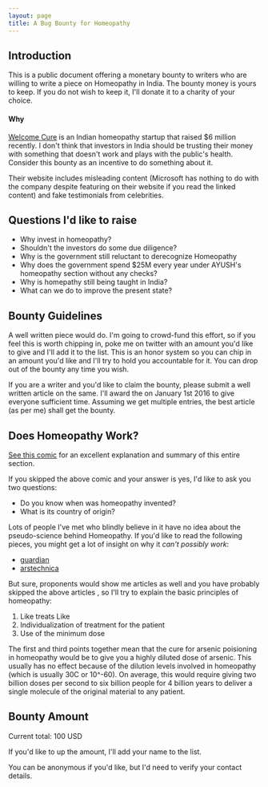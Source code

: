 ```yaml
---
layout: page
title: A Bug Bounty for Homeopathy
---
```

## Introduction

This is a public document offering a monetary bounty to writers who are willing to write a piece on Homeopathy in India.
The bounty money is yours to keep. If you do not wish to keep it, I'll donate it to a charity of your choice.

#### Why

[Welcome Cure](http://www.welcomecure.com/) is an Indian homeopathy startup that raised $6 million recently.
I don't think that investors in India should be trusting their money with something that doesn't work
and plays with the public's health. Consider this bounty as an incentive to do something about it.

Their website includes misleading content (Microsoft has nothing to do with the company despite featuring
on their website if you read the linked content) and fake testimonials from celebrities. 

## Questions I'd like to raise

- Why invest in homeopathy?
- Shouldn't the investors do some due diligence?
- Why is the government still reluctant to derecognize Homeopathy
- Why does the government spend $25M every year under AYUSH's homeopathy section without any checks?
- Why is homepathy still being taught in India?
- What can we do to improve the present state?

## Bounty Guidelines

A well written piece would do. I'm going to crowd-fund this effort, so if you feel this is worth chipping in,
poke me on twitter with an amount you'd like to give and I'll add it to the list. This is an honor system
so you can chip in an amount you'd like and I'll try to hold you accountable for it. You can drop out of the
bounty any time you wish.

If you are a writer and you'd like to claim the bounty, please submit a well written article on the same.
I'll award the on January 1st 2016 to give everyone sufficient time. Assuming we get multiple entries, the
best article (as per me) shall get the bounty.


## Does Homeopathy Work?

[See this comic](http://darryl-cunningham.blogspot.in/2010/06/homeopathy.html) for an
excellent explanation and summary of this entire section.

If you skipped the above comic and your answer is yes, I'd like to ask you two questions:

- Do you know when was homeopathy invented?
- What is its country of origin?

Lots of people I've met who blindly believe in it have no idea about the pseudo-science behind
Homeopathy. If you'd like to read the following pieces, you might get a lot of insight on
why it *can't possibly work*:

- [guardian](http://www.theguardian.com/world/2014/apr/08/homeopathy-is-bunk-study-says)
- [arstechnica](http://arstechnica.com/science/2007/09/the-pseudoscience-behind-homeopathy/)

But sure, proponents would show me articles as well
and you have probably skipped the above articles
, so I'll try to explain the basic principles of homeopathy:

1. Like treats Like
2. Individualization of treatment for the patient
3. Use of the minimum dose

The first and third points together mean that the cure for arsenic poisioning in homeopathy would be to give you
a highly diluted dose of arsenic. This usually has no effect because of the dilution levels involved in
homeopathy (which is usually 30C or 10^-60). On average, this would require giving two billion doses per
second to six billion people for 4 billion years to deliver a single molecule of the original material to any patient.

## Bounty Amount

Current total: 100 USD

If you'd like to up the amount, I'll add your name to the list.

You can be anonymous if you'd like, but I'd need to verify your contact
details.